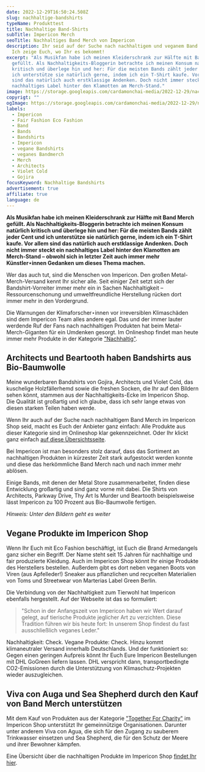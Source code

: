 ```yaml
---
date: 2022-12-29T16:50:24.508Z
slug: nachhaltige-bandshirts
typeName: Produkttest
title: Nachhaltige Band-Shirts
subTitle: Impericon Merch
seoTitle: Nachhaltiges Band Merch von Impericon
description: Ihr seid auf der Suche nach nachhaltigem und veganem Band Merch?
  Ich zeige Euch, wo Ihr es bekommt!
excerpt: "Als Musikfan habe ich meinen Kleiderschrank zur Hälfte mit Band Merch
  gefüllt. Als Nachhaltigkeits-Bloggerin betrachte ich meinen Konsum natürlich
  kritisch und überlege hin und her: Für die meisten Bands zählt jeder Cent und
  ich unterstütze sie natürlich gerne, indem ich ein T-Shirt kaufe. Vor allem
  sind das natürlich auch erstklassige Andenken. Doch nicht immer steckt ein
  nachhaltiges Label hinter den Klamotten am Merch-Stand."
image: https://storage.googleapis.com/cardamonchai-media/2022-12-29/nachhaltige-bandshirts-jpg-imagine-181818_755750_1024_768/640.webp
copyrigt: ""
ogImage: https://storage.googleapis.com/cardamonchai-media/2022-12-29/nachhaltige-bandshirts-og-jpg-imagine-181818_74564f_1200_628/640.webp
labels:
  - Impericon
  - Fair Fashion Eco Fashion
  - Band
  - Bands
  - Bandshirts
  - Impericon
  - vegane Bandshirts
  - veganes Bandmerch
  - Merch
  - Architects
  - Violet Cold
  - Gojira
focusKeyword: Nachhaltige Bandshirts
advertisement: true
affiliate: true
language: de
---
```

**Als Musikfan habe ich meinen Kleiderschrank zur Hälfte mit Band Merch gefüllt. Als Nachhaltigkeits-Bloggerin betrachte ich meinen Konsum natürlich kritisch und überlege hin und her: Für die meisten Bands zählt jeder Cent und ich unterstütze sie natürlich gerne, indem ich ein T-Shirt kaufe. Vor allem sind das natürlich auch erstklassige Andenken. Doch nicht immer steckt ein nachhaltiges Label hinter den Klamotten am Merch-Stand – obwohl sich in letzter Zeit auch immer mehr Künstler⋆innen Gedanken um dieses Thema machen.**

Wer das auch tut, sind die Menschen von Impericon. Den großen Metal-Merch-Versand kennt Ihr sicher alle. Seit einiger Zeit setzt sich der Bandshirt-Vorreiter immer mehr ein in Sachen Nachhaltigkeit – Ressourcenschonung und umweltfreundliche Herstellung rücken dort immer mehr in den Vordergrund.

Die Warnungen der Klimaforscher⋆innen vor irreversiblen Klimaschäden sind dem Impericon Team alles andere egal. Das und der immer lauter werdende Ruf der Fans nach nachhaltigen Produkten hat beim Metal-Merch-Giganten für ein Umdenken gesorgt. Im Onlineshop findet man heute immer mehr Produkte in der Kategorie ["Nachhaltig"](https://tidd.ly/3vojKCB).

## Architects und Beartooth haben Bandshirts aus Bio-Baumwolle

Meine wunderbaren Bandshirts von Gojira, Architects und Violet Cold, das kuschelige Holzfällerhemd sowie die freshen Socken, die Ihr auf den Bildern sehen könnt, stammen aus der Nachhaltigkeits-Ecke im Impericon Shop. Die Qualität ist großartig und ich glaube, dass ich sehr lange etwas von diesen starken Teilen haben werde.

Wenn Ihr auch auf der Suche nach nachhaltigem Band Merch im Impericon Shop seid, macht es Euch der Anbieter ganz einfach: Alle Produkte aus dieser Kategorie sind im Onlineshop klar gekennzeichnet. Oder Ihr klickt ganz einfach [auf diese Übersichtsseite](https://tidd.ly/3vojKCB).

Bei Impericon ist man besonders stolz darauf, dass das Sortiment an nachhaltigen Produkten in kürzester Zeit stark aufgestockt werden konnte und diese das herkömmliche Band Merch nach und nach immer mehr ablösen.

Einige Bands, mit denen der Metal Store zusammenarbeitet, finden diese Entwicklung großartig und sind ganz vorne mit dabei. Die Shirts von Architects, Parkway Drive, Thy Art Is Murder und Beartooth beispielsweise lässt Impericon zu 100 Prozent aus Bio-Baumwolle fertigen.

*H﻿inweis: Unter den Bildern geht es weiter*
<Gallery name="nachhaltige-bandshirts-1-1" />

## Vegane Produkte im Impericon Shop

Wenn Ihr Euch mit Eco Fashion beschäftigt, ist Euch die Brand Armedangels ganz sicher ein Begriff. Der Name steht seit 15 Jahren für nachhaltige und fair produzierte Kleidung. Auch im Impericon Shop könnt Ihr einige Produkte des Herstellers bestellen. Außerdem gibt es dort neben veganen Boots von Viren (aus Apfelleder!) Sneaker aus pflanzlichen und recycelten Materialien von Toms und Streetwear von Marterias Label Green Berlin.

Die Verbindung von der Nachhaltigkeit zum Tierwohl hat Impericon ebenfalls hergestellt. Auf der Webseite ist das so formuliert:

> "Schon in der Anfangszeit von Impericon haben wir Wert darauf gelegt, auf tierische Produkte jeglicher Art zu verzichten. Diese Tradition führen wir bis heute fort: In unserem Shop findest du fast ausschließlich veganes Leder."

Nachhaltigkeit: Check. Vegane Produkte: Check. Hinzu kommt klimaneutraler Versand innerhalb Deutschlands. Und der funktioniert so: Gegen einen geringen Aufpreis könnt Ihr Euch Eure Impericon Bestellungen mit DHL GoGreen liefern lassen. DHL verspricht dann, transportbedingte CO2-Emissionen durch die Unterstützung von Klimaschutz-Projekten wieder auszugleichen.

## Viva con Auga und Sea Shepherd durch den Kauf von Band Merch unterstützen

Mit dem Kauf von Produkten aus der Kategorie ["Together For Charity"](https://tidd.ly/3WxTqSy) im Impericon Shop unterstützt Ihr gemeinnützige Organisationen. Darunter unter anderem Viva con Agua, die sich für den Zugang zu sauberem Trinkwasser einsetzen und Sea Shepherd, die für den Schutz der Meere und ihrer Bewohner kämpfen.

Eine Übersicht über die nachhaltigen Produkte im Impericon Shop [findet Ihr hier](https://tidd.ly/3vojKCB).

<Gallery name="nachhaltige-bandshirts-2-1" />